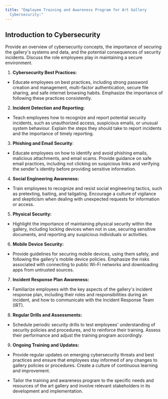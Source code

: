 ```yaml
---
title: "Employee Training and Awareness Program for Art Gallery
  Cybersecurity:"
---
```


## **Introduction to Cybersecurity**

Provide an overview of cybersecurity concepts, the importance of
securing the gallery\'s systems and data, and the potential consequences
of security incidents. Discuss the role employees play in maintaining a
secure environment.

1.  **Cybersecurity Best Practices:**

-   Educate employees on best practices, including strong password
    creation and management, multi-factor authentication, secure file
    sharing, and safe internet browsing habits. Emphasize the importance
    of following these practices consistently.

2.  **Incident Detection and Reporting:**

-   Teach employees how to recognize and report potential security
    incidents, such as unauthorized access, suspicious emails, or
    unusual system behaviour. Explain the steps they should take to
    report incidents and the importance of timely reporting.

3.  **Phishing and Email Security**:

-   Educate employees on how to identify and avoid phishing emails,
    malicious attachments, and email scams. Provide guidance on safe
    email practices, including not clicking on suspicious links and
    verifying the sender\'s identity before providing sensitive
    information.

4.  **Social Engineering Awareness:**

-   Train employees to recognize and resist social engineering tactics,
    such as pretexting, baiting, and tailgating. Encourage a culture of
    vigilance and skepticism when dealing with unexpected requests for
    information or access.

5.  **Physical Security:**

-   Highlight the importance of maintaining physical security within the
    gallery, including locking devices when not in use, securing
    sensitive documents, and reporting any suspicious individuals or
    activities.

6.  **Mobile Device Security:**

-   Provide guidelines for securing mobile devices, using them safely,
    and following the gallery\'s mobile device policies. Emphasize the
    risks associated with connecting to public Wi-Fi networks and
    downloading apps from untrusted sources.

7.  **Incident Response Plan Awareness:**

-   Familiarize employees with the key aspects of the gallery\'s
    incident response plan, including their roles and responsibilities
    during an incident, and how to communicate with the Incident
    Response Team (IRT).

8.  **Regular Drills and Assessments:**

-   Schedule periodic security drills to test employees\' understanding
    of security policies and procedures, and to reinforce their
    training. Assess their performance and adjust the training program
    accordingly.

9.  **Ongoing Training and Updates:**

-   Provide regular updates on emerging cybersecurity threats and best
    practices and ensure that employees stay informed of any changes to
    gallery policies or procedures. Create a culture of continuous
    learning and improvement.

-   Tailor the training and awareness program to the specific needs and
    resources of the art gallery and involve relevant stakeholders in
    its development and implementation.